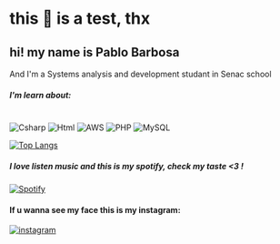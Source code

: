 ﻿# **this 💩 is a test, thx**

## hi! my name is Pablo Barbosa 
And I'm a Systems analysis and development studant in Senac school


##### **I'm learn about:** 
<div style="display: inline_block"><br/>
    <img aling="center" alt="Csharp" src="https://img.shields.io/badge/C%23-239120?style=for-the-badge&logo=csharp&logoColor=white"/>
     <img aling="center" alt="Html" src="https://img.shields.io/badge/HTML5-E34F26?style=for-the-badge&logo=html5&logoColor=white"/>
     <img aling="center" alt="AWS" src="https://img.shields.io/badge/Amazon_AWS-FF9900?style=for-the-badge&logo=amazonaws&logoColor=white"/>
      <img aling="center" alt="PHP" src="https://img.shields.io/badge/PHP-777BB4?style=for-the-badge&logo=php&logoColor=white"/>
     <img aling="center" alt="MySQL" src="https://img.shields.io/badge/MySQL-005C84?style=for-the-badge&logo=mysql&logoColor=white"/>
     
</div>

[![Top Langs](https://github-readme-stats-git-masterrstaa-rickstaa.vercel.app/api/top-langs/?username=pr0c3r&theme=dracula)](https://github.com/anuraghazra/github-readme-stats)

##### I love listen music and this is my spotify, check my taste <3 !
[![Spotify](https://img.shields.io/badge/Spotify-1ED760?&style=for-the-badge&logo=spotify&logoColor=white)](https://open.spotify.com/user/169qnkmvic8eor3k9ttmuli10?si=8b3e0aa4a3db46c5)

#### If u wanna see my face this is my instagram:  
[![instagram](https://img.shields.io/badge/Instagram-E4405F?style=for-the-badge&logo=instagram&logoColor=white)](https://www.instagram.com/pr0c3r/)


